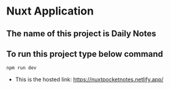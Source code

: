 # Nuxt Application

## The name of this project is Daily Notes

## To run this project type below command

```js
npm run dev
```

- This is the hosted link: https://nuxtpocketnotes.netlify.app/